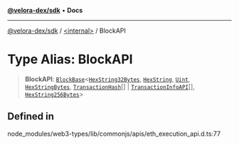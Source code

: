[**@velora-dex/sdk**](../../README.md) • **Docs**

***

[@velora-dex/sdk](../../globals.md) / [\<internal\>](../README.md) / BlockAPI

# Type Alias: BlockAPI

> **BlockAPI**: [`BlockBase`](../namespaces/Users_alexeyshchur_Desktop_Repos_paraswap-sdk_node_modules_web3-types_lib_commonjs_index/interfaces/BlockBase.md)\<[`HexString32Bytes`](HexString32Bytes.md), [`HexString`](HexString.md), [`Uint`](Uint.md), [`HexStringBytes`](HexStringBytes.md), [`TransactionHash`](../namespaces/Users_alexeyshchur_Desktop_Repos_paraswap-sdk_node_modules_web3-types_lib_commonjs_index/type-aliases/TransactionHash.md)[] \| [`TransactionInfoAPI`](TransactionInfoAPI.md)[], [`HexString256Bytes`](HexString256Bytes.md)\>

## Defined in

node\_modules/web3-types/lib/commonjs/apis/eth\_execution\_api.d.ts:77
